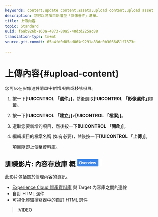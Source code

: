 ```yaml
---
keywords: content;update content;assets;upload content;upload asset
description: 您可以將項目新增至「影像選件」清單。
title: 上傳內容
topic: Standard
uuid: f6ab926b-163a-4873-80a5-48d2d225ac88
translation-type: tm+mt
source-git-commit: 65a4fd0d05ad065c9291a83dc0b3066451f7373e

---
```



# 上傳內容{#upload-content}

您可以在影像選件清單中新增項目或移除項目。

1. 按一下&#x200B;**[!UICONTROL 「選件」]**，然後選取&#x200B;**[!UICONTROL 「影像選件」]**&#x200B;標籤。
1. 按一下&#x200B;**[!UICONTROL 「建立」]**>**[!UICONTROL 「檔案」]**。
1. 選取您要新增的項目，然後按一下&#x200B;**[!UICONTROL 「開啟」]**。
1. 編輯項目的檔案名稱 (如有必要)，然後按一下&#x200B;**[!UICONTROL 「上傳」]**。

   項目隨即上傳至資料庫。

## 訓練影片: 內容存放庫 概 ![述徽章](/help/assets/overview.png)

此影片包括關於管理內容的資訊。

* [Experience Cloud 資產資料庫](https://docs.adobe.com/content/help/en/core-services/interface/assets/creative-cloud.html) 與 Target 內容庫之間的連線
* 自訂 HTML 選件
* 可視化體驗撰寫器中的自訂 HTML 選件

>[!VIDEO](https://video.tv.adobe.com/v/17387)